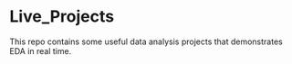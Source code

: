 # Live_Projects
This repo contains some useful data analysis projects that demonstrates EDA in real time.
